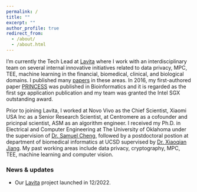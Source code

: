 ```yaml
---
permalink: /
title: ""
excerpt: ""
author_profile: true
redirect_from: 
  - /about/
  - /about.html
---
```


I’m currently the Tech Lead at [Lavita](https://www.lavita.ai) where I work with an interdisciplinary team on several internal innovative initiatives related to data privacy, MPC, TEE, machine learning in the financial, biomedical, clinical, and biological domains. I published many [papers](https://scholar.google.com/citations?user=V4Y4ETQAAAAJ) in these areas. In 2016, my first-authored paper [PRINCESS](https://academic.oup.com/bioinformatics/article/33/6/871/2605879) was published in Bioinformatics and it is regarded as the first sgx application publication and my team was granted the Intel SGX outstanding award.

Prior to joining Lavita, I worked at Novo Vivo as the Chief Scientist, Xiaomi USA Inc as a Senior Research Scientist, at Centromere as a cofounder and pricinpal scientist, ASM as an algorithm engineer. I received my Ph.D. in Electrical and Computer Engineering at The University of Oklahoma under the supervision of [Dr. Samuel Cheng](https://www.ou.edu/coe/ece/faculty_directory/dr_cheng), followed by a postdoctoral postion at department of biomedical informatics at UCSD supervised by [Dr. Xiaoqian Jiang](https://sbmi.uth.edu/faculty-and-staff/xiaoqian-jiang.htm). My past working areas include data privacy, cryptography, MPC, TEE, machine learning and computer vision.

### News & updates
* Our [Lavita](https://www.lavita.ai) project launched in 12/2022.
